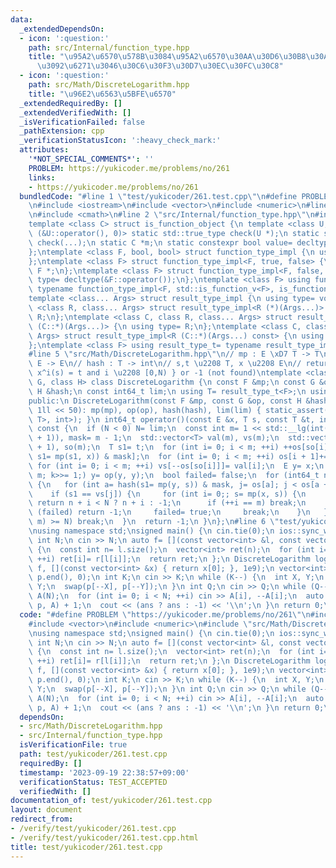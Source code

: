```yaml
---
data:
  _extendedDependsOn:
  - icon: ':question:'
    path: src/Internal/function_type.hpp
    title: "\u95A2\u6570\u578B\u3084\u95A2\u6570\u30AA\u30D6\u30B8\u30A7\u30AF\u30C8\
      \u3092\u6271\u3046\u30C6\u30F3\u30D7\u30EC\u30FC\u30C8"
  - icon: ':question:'
    path: src/Math/DiscreteLogarithm.hpp
    title: "\u96E2\u6563\u5BFE\u6570"
  _extendedRequiredBy: []
  _extendedVerifiedWith: []
  _isVerificationFailed: false
  _pathExtension: cpp
  _verificationStatusIcon: ':heavy_check_mark:'
  attributes:
    '*NOT_SPECIAL_COMMENTS*': ''
    PROBLEM: https://yukicoder.me/problems/no/261
    links:
    - https://yukicoder.me/problems/no/261
  bundledCode: "#line 1 \"test/yukicoder/261.test.cpp\"\n#define PROBLEM \"https://yukicoder.me/problems/no/261\"\
    \n#include <iostream>\n#include <vector>\n#include <numeric>\n#line 2 \"src/Math/DiscreteLogarithm.hpp\"\
    \n#include <cmath>\n#line 2 \"src/Internal/function_type.hpp\"\n#include <type_traits>\n\
    template <class C> struct is_function_object {\n template <class U, int dummy=\
    \ (&U::operator(), 0)> static std::true_type check(U *);\n static std::false_type\
    \ check(...);\n static C *m;\n static constexpr bool value= decltype(check(m))::value;\n\
    };\ntemplate <class F, bool, bool> struct function_type_impl {\n using type= void;\n\
    };\ntemplate <class F> struct function_type_impl<F, true, false> {\n using type=\
    \ F *;\n};\ntemplate <class F> struct function_type_impl<F, false, true> {\n using\
    \ type= decltype(&F::operator());\n};\ntemplate <class F> using function_type_t=\
    \ typename function_type_impl<F, std::is_function_v<F>, is_function_object<F>::value>::type;\n\
    template <class... Args> struct result_type_impl {\n using type= void;\n};\ntemplate\
    \ <class R, class... Args> struct result_type_impl<R (*)(Args...)> {\n using type=\
    \ R;\n};\ntemplate <class C, class R, class... Args> struct result_type_impl<R\
    \ (C::*)(Args...)> {\n using type= R;\n};\ntemplate <class C, class R, class...\
    \ Args> struct result_type_impl<R (C::*)(Args...) const> {\n using type= R;\n\
    };\ntemplate <class F> using result_type_t= typename result_type_impl<function_type_t<F>>::type;\n\
    #line 5 \"src/Math/DiscreteLogarithm.hpp\"\n// mp : E \xD7 T -> T\n// op : E \xD7\
    \ E -> E\n// hash : T -> int\n// s,t \u2208 T, x \u2208 E\n// return min{ i :\
    \ x^i(s) = t and i \u2208 [0,N) } or -1 (not found)\ntemplate <class F, class\
    \ G, class H> class DiscreteLogarithm {\n const F &mp;\n const G &op;\n const\
    \ H &hash;\n const int64_t lim;\n using T= result_type_t<F>;\n using E= result_type_t<G>;\n\
    public:\n DiscreteLogarithm(const F &mp, const G &op, const H &hash, int64_t lim=\
    \ 1ll << 50): mp(mp), op(op), hash(hash), lim(lim) { static_assert(std::is_convertible_v<std::invoke_result_t<H,\
    \ T>, int>); }\n int64_t operator()(const E &x, T s, const T &t, int64_t N= -1)\
    \ const {\n  if (N < 0) N= lim;\n  const int m= 1 << std::__lg(int(std::sqrt(N)\
    \ + 1)), mask= m - 1;\n  std::vector<T> val(m), vs(m);\n  std::vector<int> os(m\
    \ + 1), so(m);\n  T s1= t;\n  for (int i= 0; i < m; ++i) ++os[so[i]= hash(val[i]=\
    \ s1= mp(s1, x)) & mask];\n  for (int i= 0; i < m; ++i) os[i + 1]+= os[i];\n \
    \ for (int i= 0; i < m; ++i) vs[--os[so[i]]]= val[i];\n  E y= x;\n  for (int k=\
    \ m; k>>= 1;) y= op(y, y);\n  bool failed= false;\n  for (int64_t n= 0;; s= s1)\
    \ {\n   for (int a= hash(s1= mp(y, s)) & mask, j= os[a]; j < os[a + 1]; ++j) {\n\
    \    if (s1 == vs[j]) {\n     for (int i= 0;; s= mp(x, s)) {\n      if (s == t)\
    \ return n + i < N ? n + i : -1;\n      if (++i == m) break;\n     }\n     if\
    \ (failed) return -1;\n     failed= true;\n     break;\n    }\n   }\n   if ((n+=\
    \ m) >= N) break;\n  }\n  return -1;\n }\n};\n#line 6 \"test/yukicoder/261.test.cpp\"\
    \nusing namespace std;\nsigned main() {\n cin.tie(0);\n ios::sync_with_stdio(0);\n\
    \ int N;\n cin >> N;\n auto f= [](const vector<int> &l, const vector<int> &r)\
    \ {\n  const int n= l.size();\n  vector<int> ret(n);\n  for (int i= 0; i < n;\
    \ ++i) ret[i]= r[l[i]];\n  return ret;\n };\n DiscreteLogarithm log(\n     f,\
    \ f, [](const vector<int> &x) { return x[0]; }, 1e9);\n vector<int> p(N);\n iota(p.begin(),\
    \ p.end(), 0);\n int K;\n cin >> K;\n while (K--) {\n  int X, Y;\n  cin >> X >>\
    \ Y;\n  swap(p[--X], p[--Y]);\n }\n int Q;\n cin >> Q;\n while (Q--) {\n  vector<int>\
    \ A(N);\n  for (int i= 0; i < N; ++i) cin >> A[i], --A[i];\n  auto ans= log(p,\
    \ p, A) + 1;\n  cout << (ans ? ans : -1) << '\\n';\n }\n return 0;\n}\n"
  code: "#define PROBLEM \"https://yukicoder.me/problems/no/261\"\n#include <iostream>\n\
    #include <vector>\n#include <numeric>\n#include \"src/Math/DiscreteLogarithm.hpp\"\
    \nusing namespace std;\nsigned main() {\n cin.tie(0);\n ios::sync_with_stdio(0);\n\
    \ int N;\n cin >> N;\n auto f= [](const vector<int> &l, const vector<int> &r)\
    \ {\n  const int n= l.size();\n  vector<int> ret(n);\n  for (int i= 0; i < n;\
    \ ++i) ret[i]= r[l[i]];\n  return ret;\n };\n DiscreteLogarithm log(\n     f,\
    \ f, [](const vector<int> &x) { return x[0]; }, 1e9);\n vector<int> p(N);\n iota(p.begin(),\
    \ p.end(), 0);\n int K;\n cin >> K;\n while (K--) {\n  int X, Y;\n  cin >> X >>\
    \ Y;\n  swap(p[--X], p[--Y]);\n }\n int Q;\n cin >> Q;\n while (Q--) {\n  vector<int>\
    \ A(N);\n  for (int i= 0; i < N; ++i) cin >> A[i], --A[i];\n  auto ans= log(p,\
    \ p, A) + 1;\n  cout << (ans ? ans : -1) << '\\n';\n }\n return 0;\n}"
  dependsOn:
  - src/Math/DiscreteLogarithm.hpp
  - src/Internal/function_type.hpp
  isVerificationFile: true
  path: test/yukicoder/261.test.cpp
  requiredBy: []
  timestamp: '2023-09-19 22:38:57+09:00'
  verificationStatus: TEST_ACCEPTED
  verifiedWith: []
documentation_of: test/yukicoder/261.test.cpp
layout: document
redirect_from:
- /verify/test/yukicoder/261.test.cpp
- /verify/test/yukicoder/261.test.cpp.html
title: test/yukicoder/261.test.cpp
---
```

